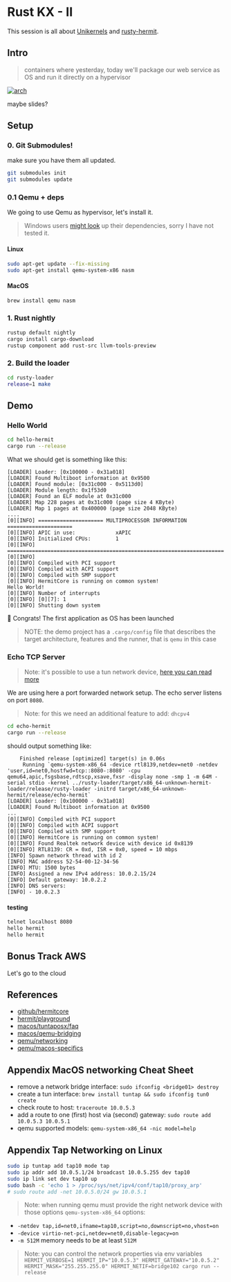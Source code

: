 # Rust KX - II

This session is all about [Unikernels][1] and [rusty-hermit][2].

## Intro

> containers where yesterday, today we'll package our web service as OS and run it directly on a hypervisor

[![arch](https://rust-osdev.com/showcase/rusty-hermit/libos.png)][2]

maybe slides?

## Setup
### 0. Git Submodules!
make sure you have them all updated.

```sh
git submodules init
git submodules update
```

### 0.1 Qemu + deps
We going to use Qemu as hypervisor, let's install it.

> Windows users [might look](https://github.com/hermitcore/rusty-loader/blob/master/.github/workflows/build.yml#L52) up their dependencies, sorry I have not tested it.

#### Linux
```sh
sudo apt-get update --fix-missing 
sudo apt-get install qemu-system-x86 nasm
```

#### MacOS
```sh
brew install qemu nasm
```

### 1. Rust nightly
```sh
rustup default nightly
cargo install cargo-download
rustup component add rust-src llvm-tools-preview
```

### 2. Build the loader
```sh
cd rusty-loader
release=1 make
```

## Demo
### Hello World
```sh
cd hello-hermit
cargo run --release
```

What we should get is something like this:

```plain
[LOADER] Loader: [0x100000 - 0x31a018]
[LOADER] Found Multiboot information at 0x9500
[LOADER] Found module: [0x31c000 - 0x5113d0]
[LOADER] Module length: 0x1f53d0
[LOADER] Found an ELF module at 0x31c000
[LOADER] Map 228 pages at 0x31c000 (page size 4 KByte)
[LOADER] Map 1 pages at 0x400000 (page size 2048 KByte)
....
[0][INFO] ===================== MULTIPROCESSOR INFORMATION =====================
[0][INFO] APIC in use:             xAPIC
[0][INFO] Initialized CPUs:        1
[0][INFO] ======================================================================
[0][INFO]
[0][INFO] Compiled with PCI support
[0][INFO] Compiled with ACPI support
[0][INFO] Compiled with SMP support
[0][INFO] HermitCore is running on common system!
Hello World!
[0][INFO] Number of interrupts
[0][INFO] [0][7]: 1
[0][INFO] Shutting down system
```

🚀 Congrats! The first application as OS has been launched

> NOTE: the demo project has a `.cargo/config` file that describes the target architecture, features and the runner, that is `qemu` in this case

### Echo TCP Server
> Note: it's possible to use a tun network device, [here you can read more][3]

We are using here a port forwarded network setup. The echo server listens on port `8080`.
> Note: for this we need an additional feature to add: `dhcpv4`

```sh
cd echo-hermit
cargo run --release
```

should output something like:
```plain
    Finished release [optimized] target(s) in 0.06s
     Running `qemu-system-x86_64 -device rtl8139,netdev=net0 -netdev 'user,id=net0,hostfwd=tcp::8080-:8080' -cpu qemu64,apic,fsgsbase,rdtscp,xsave,fxsr -display none -smp 1 -m 64M -serial stdio -kernel ../rusty-loader/target/x86_64-unknown-hermit-loader/release/rusty-loader -initrd target/x86_64-unknown-hermit/release/echo-hermit`
[LOADER] Loader: [0x100000 - 0x31a018]
[LOADER] Found Multiboot information at 0x9500
...
[0][INFO] Compiled with PCI support
[0][INFO] Compiled with ACPI support
[0][INFO] Compiled with SMP support
[0][INFO] HermitCore is running on common system!
[0][INFO] Found Realtek network device with device id 0x8139
[0][INFO] RTL8139: CR = 0xd, ISR = 0x0, speed = 10 mbps
[INFO] Spawn network thread with id 2
[INFO] MAC address 52-54-00-12-34-56
[INFO] MTU: 1500 bytes
[INFO] Assigned a new IPv4 address: 10.0.2.15/24
[INFO] Default gateway: 10.0.2.2
[INFO] DNS servers:
[INFO] - 10.0.2.3
```

#### testing
```sh
telnet localhost 8080
hello hermit
hello hermit
```

## Bonus Track AWS
Let's go to the cloud

[1]: http://unikernel.org/
[2]: https://rust-osdev.com/showcase/rusty-hermit/
[3]: https://github.com/hermitcore/rusty-hermit/wiki/Advanced-Configuration-Features

## References

- [github/hermitcore](https://github.com/hermitcore)
- [hermit/playground](https://raw.githubusercontent.com/hermitcore/hermit-playground/master/README.md)
- [macos/tuntaposx/faq](http://tuntaposx.sourceforge.net/faq.xhtml)
- [macos/qemu-bridging](https://www.dzombak.com/files/qemu-bridging-mavericks.pdf)
- [qemu/networking](https://wiki.qemu.org/Documentation/Networking#Network_Backends)
- [qemu/macos-specifics](https://www.emaculation.com/doku.php/ppc-osx-on-qemu-for-osx)

## Appendix MacOS networking Cheat Sheet

- remove a network bridge interface: `sudo ifconfig <bridge01> destroy`
- create a tun interface: `brew install tuntap && sudo ifconfig tun0 create`
- check route to host: `traceroute 10.0.5.3`
- add a route to one (first) host via (second) gateway: `sudo route add 10.0.5.3 10.0.5.1`
- qemu supported models: `qemu-system-x86_64 -nic model=help`

## Appendix Tap Networking on Linux
```sh
sudo ip tuntap add tap10 mode tap
sudo ip addr add 10.0.5.1/24 broadcast 10.0.5.255 dev tap10
sudo ip link set dev tap10 up
sudo bash -c 'echo 1 > /proc/sys/net/ipv4/conf/tap10/proxy_arp'
# sudo route add -net 10.0.5.0/24 gw 10.0.5.1
```

> Note: when running qemu must provide the right network device with those options
`qemu-system-x86_64` options:
- `-netdev tap,id=net0,ifname=tap10,script=no,downscript=no,vhost=on`
- `-device virtio-net-pci,netdev=net0,disable-legacy=on`
- `-m 512M` memory needs to be at least `512M`

> Note: you can control the network properties via env variables
> `HERMIT_VERBOSE=1 HERMIT_IP="10.0.5.3" HERMIT_GATEWAY="10.0.5.2" HERMIT_MASK="255.255.255.0" HERMIT_NETIF=bridge102 cargo run --release`

